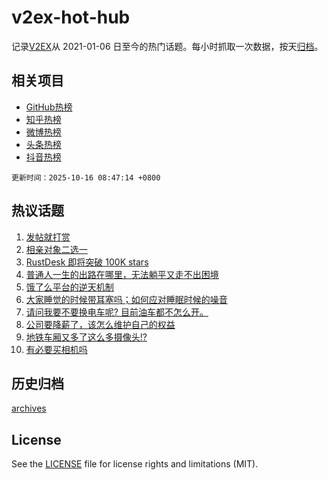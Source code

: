# v2ex-hot-hub

 记录[V2EX](https://www.v2ex.com/)从 2021-01-06 日至今的热门话题。每小时抓取一次数据，按天[归档](archives)。
 
 ## 相关项目

- [GitHub热榜](https://github.com/snaildev/github-hot-hub)
- [知乎热榜](https://github.com/snaildev/zhihu-hot-hub)
- [微博热榜](https://github.com/snaildev/weibo-hot-hub)
- [头条热榜](https://github.com/snaildev/toutiao-hot-hub)
- [抖音热榜](https://github.com/snaildev/douyin-hot-hub)


 `更新时间：2025-10-16 08:47:14 +0800`

## 热议话题

1. [发帖就打赏](https://www.v2ex.com/t/1165372)
1. [相亲对象二选一](https://www.v2ex.com/t/1165327)
1. [RustDesk 即将突破 100K stars](https://www.v2ex.com/t/1165782)
1. [普通人一生的出路在哪里，无法躺平又走不出困境](https://www.v2ex.com/t/1165328)
1. [饿了么平台的逆天机制](https://www.v2ex.com/t/1165305)
1. [大家睡觉的时候带耳塞吗；如何应对睡眠时候的噪音](https://www.v2ex.com/t/1165271)
1. [请问我要不要换电车呢? 目前油车都不怎么开。](https://www.v2ex.com/t/1165355)
1. [公司要降薪了，该怎么维护自己的权益](https://www.v2ex.com/t/1165275)
1. [地铁车厢又多了这么多摄像头!?](https://www.v2ex.com/t/1165272)
1. [有必要买相机吗](https://www.v2ex.com/t/1165366)

## 历史归档

[archives](archives)

## License

See the [LICENSE](LICENSE) file for license rights and limitations (MIT).
